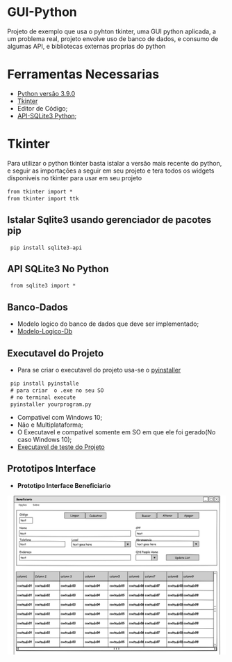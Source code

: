 # GUI-Python
Projeto de exemplo que usa o pyhton tkinter, uma GUI python aplicada, a um problema real, projeto envolve uso de banco de dados, e consumo de algumas API,
e bibliotecas externas proprias do python
# Ferramentas Necessarias
  * [Python versão 3.9.0](https://www.python.org/)
  * [Tkinter](https://docs.python.org/pt-br/3/library/tkinter.ttk.html)
  * Editor de Código;
  * [API-SQLite3 Python](https://docs.python.org/3/library/sqlite3.html#sqlite3.Cursor.fetchall);
# Tkinter
Para utilizar o python tkinter basta istalar a versão mais recente do python, 
e seguir as importações a seguir em seu projeto e tera todos os widgets disponiveis no tkinter para usar em seu projeto  
  ```
  from tkinter import *
  from tkinter import ttk
  ```
## Istalar Sqlite3 usando gerenciador de pacotes pip
```
 pip install sqlite3-api
```
## API SQLite3 No Python
```
 from sqlite3 import *
```
## Banco-Dados
 * Modelo logico do banco de dados que deve ser implementado;
 * [Modelo-Logico-Db](https://github.com/Samuel-Amaro/GUI-Python/blob/main/Documentacao/Banco-Dados/modelo-logico-banco.pdf)
 
## Executavel do Projeto
  * Para se criar o executavel do projeto usa-se o [pyinstaller](https://www.pyinstaller.org/)
  ```
   pip install pyinstalle
   # para criar  o .exe no seu SO
   # no terminal execute
   pyinstaller yourprogram.py
  ```
  * Compativel com Windows 10;
  * Não e Multiplataforma;
  * O Executavel e compativel somente em SO em que ele foi gerado(No caso Windows 10);
  * [Executavel de teste do Projeto](https://github.com/Samuel-Amaro/GUI-Python/tree/main/dist)
  
## Prototipos Interface

 * **Prototipo Interface Beneficiario**
 
 
 ![Prototipo Beneficiario](https://github.com/Samuel-Amaro/GUI-Python/blob/main/Documentacao/Prototipos-Interface-GUI/0001.jpg)

